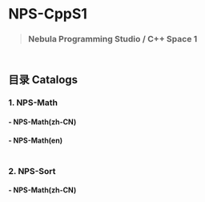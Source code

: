 # **NPS**-CppS1
> ### Nebula Programming Studio / C++ Space 1<br>
## <br>目录 Catalogs
### 1. NPS-Math
####   - NPS-Math(zh-CN)
####   - NPS-Math(en)    
### <br>2. NPS-Sort
####   - NPS-Math(zh-CN)
